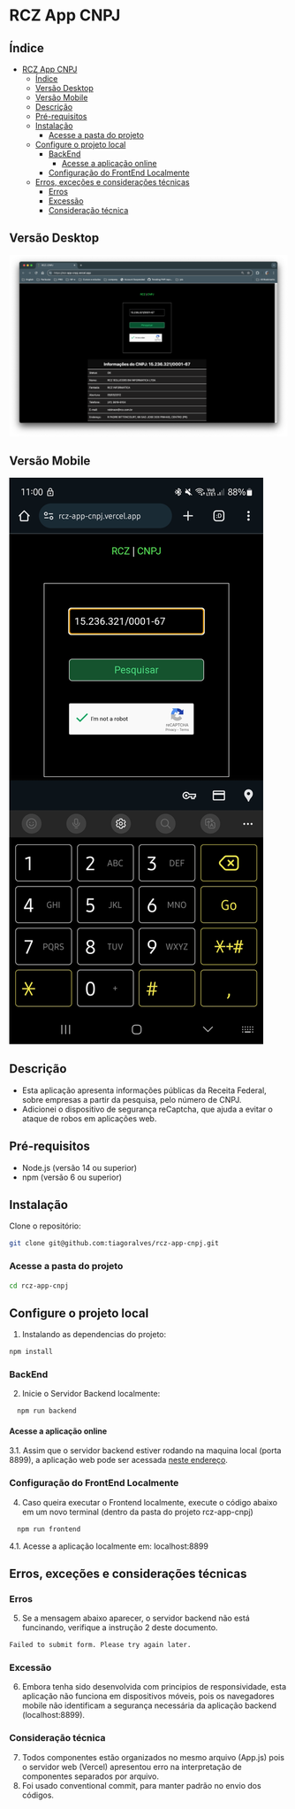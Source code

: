 # RCZ App CNPJ

## Índice
- [RCZ App CNPJ](#rcz-app-cnpj)
  - [Índice](#índice)
  - [Versão Desktop](#versão-desktop)
  - [Versão Mobile](#versão-mobile)
  - [Descrição](#descrição)
  - [Pré-requisitos](#pré-requisitos)
  - [Instalação](#instalação)
    - [Acesse a pasta do projeto](#acesse-a-pasta-do-projeto)
  - [Configure o projeto local](#configure-o-projeto-local)
    - [BackEnd](#backend)
      - [Acesse a aplicação online](#acesse-a-aplicação-online)
    - [Configuração do FrontEnd Localmente](#configuração-do-frontend-localmente)
  - [Erros, exceções e considerações técnicas](#erros-exceções-e-considerações-técnicas)
    - [Erros](#erros)
    - [Excessão](#excessão)
    - [Consideração técnica](#consideração-técnica)

## Versão Desktop
![Imagem Desktop](./public/images/RCZ_CNPJ_DESKTOP.png)
## Versão Mobile
![Imagem Mobile](./public/images/RCZ_CNPJ_MOBILE.jpg)

## Descrição

- Esta aplicação apresenta informações públicas da Receita Federal, sobre empresas a partir da pesquisa, pelo número de CNPJ.
- Adicionei o dispositivo de segurança reCaptcha, que ajuda a evitar o ataque de robos em aplicações web.

## Pré-requisitos

- Node.js (versão 14 ou superior)
- npm (versão 6 ou superior)

## Instalação

Clone o repositório:

```bash
git clone git@github.com:tiagoralves/rcz-app-cnpj.git
``` 

### Acesse a pasta do projeto
```bash
cd rcz-app-cnpj
```

## Configure o projeto local

1. Instalando as dependencias do projeto:
```bash
npm install
```

### BackEnd

2. Inicie o Servidor Backend localmente:
```bash
  npm run backend
```
#### Acesse a aplicação online
3.1. Assim que o servidor backend estiver rodando na maquina local (porta 8899), a aplicação web pode ser acessada [neste endereço](https://rcz-app-cnpj.vercel.app/).

### Configuração do FrontEnd Localmente

4. Caso queira executar o Frontend localmente, execute o código abaixo em um novo terminal (dentro da pasta do projeto rcz-app-cnpj)
```bash
  npm run frontend
```
  4.1. Acesse a aplicação localmente em: localhost:8899


## Erros, exceções e considerações técnicas

### Erros
5. Se a mensagem abaixo aparecer, o servidor backend não está funcinando, verifique a instrução 2 deste documento.
```bash
Failed to submit form. Please try again later.
```
### Excessão
6. Embora tenha sido desenvolvida com principios de responsividade, esta aplicação não funciona em dispositivos móveis, pois os navegadores mobile não identificam a segurança necessária da aplicação backend (localhost:8899).

### Consideração técnica

7. Todos componentes estão organizados no mesmo arquivo (App.js) pois o servidor web (Vercel) apresentou erro na interpretação de componentes separados por arquivo.
8. Foi usado conventional commit, para manter padrão no envio dos códigos.



